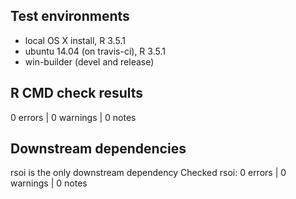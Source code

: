 ## Test environments

* local OS X install, R 3.5.1
* ubuntu 14.04 (on travis-ci), R 3.5.1
* win-builder (devel and release)

## R CMD check results

0 errors | 0 warnings | 0 notes

## Downstream dependencies

rsoi is the only downstream dependency
Checked rsoi: 0 errors | 0 warnings | 0 notes
